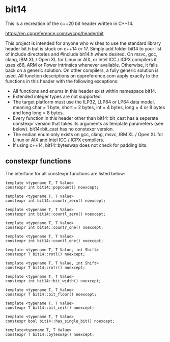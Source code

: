 # bit14

This is a recreation of the c++20 bit header written in C++14.

https://en.cppreference.com/w/cpp/header/bit

This project is intended for anyone who wishes to use the standard library header bit.h but is stuck on c++14 or 17.
Simply add folder bit14 to your list of include directories and #include bit14.h where desired.
On msvc, gcc, clang, IBM XL / Open XL for Linux or AIX, or Intel ICC / ICPX compilers it uses x86, ARM or Power intrinsics whenever available.
Otherwise, it falls back on a generic solution. On other compilers, a fully generic solution is used.
All function descriptions on cppreference.com apply exactly to the functions in this header with the following exceptions:

* All functions and enums in this header exist within namespace bit14.
* Extended integer types are not supported.
* The target platform must use the ILP32, LLP64 or LP64 data model,
  meaning char = 1 byte, short = 2 bytes, int = 4 bytes,
  long = 4 or 8 bytes and long long = 8 bytes.
* Every function in this header other than bit14::bit_cast has a
  seperate constexpr version that takes its arguments as template
  parameters (see below). bit14::bit_cast has no constexpr version.
* The endian enum only exists on gcc, clang, msvc, IBM XL / Open XL
  for Linux or AIX and Intel ICC / ICPX compilers.
* If using c++14, bit14::byteswap does not check for padding bits.

## constexpr functions

The interface for all constexpr functions are listed below:

    template <typename T, T Value>
    constexpr int bit14::popcount() noexcept;
    
    template <typename T, T Value>
    constexpr int bit14::countr_zero() noexcept;

    template <typename T, T Value>
    constexpr int bit14::countl_zero() noexcept;

    template <typename T, T Value>
    constexpr int bit14::countr_one() noexcept;

    template <typename T, T Value>
    constexpr int bit14::countl_one() noexcept;

    template <typename T, T Value, int Shift>
    constexpr T bit14::rotl() noexcept;

    template <typename T, T Value, int Shift>
    constexpr T bit14::rotr() noexcept;

    template <typename T, T Value>
    constexpr int bit14::bit_width() noexcept;

    template <typename T, T Value>
    constexpr T bit14::bit_floor() noexcept;

    template <typename T, T Value>
    constexpr T bit14::bit_ceil() noexcept;

    template <typename T, T Value>
    constexpr bool bit14::has_single_bit() noexcept;

    template<typename T, T Value>
    constexpr T bit14::byteswap() noexcept;
